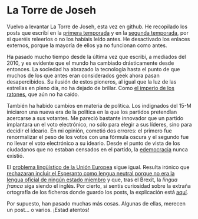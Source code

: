 # La Torre de Joseh

Vuelvo a levantar La Torre de Joseh, esta vez en github. He recopilado los posts que escribí en la [primera temporada](temporadas/1) y en la [segunda temporada](temporadas/2), por si queréis releerlos o no los habíais leído antes. He desactivado los enlaces externos, porque la mayoría de ellos ya no funcionan como antes.

Ha pasado mucho tiempo desde la última vez que escribí, a mediados del 2010, y es evidente que el mundo ha cambiado drásticamente desde entonces. La sociedad ha abrazado la tecnología hasta el punto de que muchos de los que antes eran considerados geek ahora pasan desapercibidos. Su ilusión de estos pioneros, al igual que la luz de las estrellas en pleno día, no ha dejado de brillar. Como [el imperio de los ratones](temporadas/1/09.La_caihda_del_imperio_de_los_ratones.md), que aún no ha caído.

También ha habido cambios en materia de política. Los indignados del 15-M iniciaron una nueva era de la política en la que los partidos pretendían acercarse a sus votantes. Me pareció bastante innovador que un partido implantara un el voto electrónico, no sólo para elegir a sus líderes, sino para decidir el ideario. En mi opinión, cometió dos errores: el primero fue renormalizar el peso de los votos con una fórmula oscura y el segundo fue no llevar el voto electrónico a su ideario. Desde el punto de vista de los ciudadanos que no estaban censados en el partido, la [edemocracia](temporadas/1/07.La_voz_de_la_colmena.md) nunca existió.

El [problema lingüístico de la Unión Europea](temporadas/1/03.Uniohn_en_la_diversidad.md) sigue igual. Resulta irónico que [rechazaran incluir el Esperanto como lengua neutral porque no era la lengua oficial de ningún estado miembro](temporadas/1/11.La_vigencia_de_una_constituciohn_rechazada.md) y que, tras el Brexit, la *lingua franca* siga siendo el inglés. Por cierto, si sentís curiosidad sobre la extraña ortografía de los ficheros donde guardo los posts, la explicación está [aquí](temporadas/1/06.La_convergencia_de_las_lenguas.md).

Por supuesto, han pasado muchas más cosas. Algunas de ellas, merecen un post... o varios. ¡Estad atentos!
